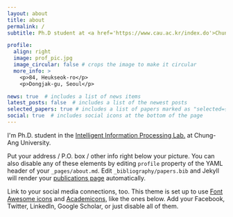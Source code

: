 ```yaml
---
layout: about
title: about
permalink: /
subtitle: Ph.D student at <a href='https://www.cau.ac.kr/index.do'>Chung-Ang Univ</a>. Seoul, Korea.

profile:
  align: right
  image: prof_pic.jpg
  image_circular: false # crops the image to make it circular
  more_info: >
    <p>84, Heukseok-ro</p>
    <p>Dongjak-gu, Seoul</p>

news: true  # includes a list of news items
latest_posts: false  # includes a list of the newest posts
selected_papers: true # includes a list of papers marked as "selected={true}"
social: true  # includes social icons at the bottom of the page
---
```


I'm Ph.D. student in the [Intelligent Information Processing Lab.](https://sites.google.com/view/iiplcau/) at Chung-Ang University.

Put your address / P.O. box / other info right below your picture. You can also disable any of these elements by editing `profile` property of the YAML header of your `_pages/about.md`. Edit `_bibliography/papers.bib` and Jekyll will render your [publications page](/al-folio/publications/) automatically.

Link to your social media connections, too. This theme is set up to use [Font Awesome icons](https://fontawesome.com/) and [Academicons](https://jpswalsh.github.io/academicons/), like the ones below. Add your Facebook, Twitter, LinkedIn, Google Scholar, or just disable all of them.
